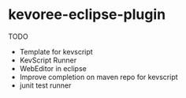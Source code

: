 kevoree-eclipse-plugin
======================

TODO
* Template for kevscript
* KevScript Runner
* WebEditor in eclipse
* Improve completion on maven repo for kevscript
* junit test runner
